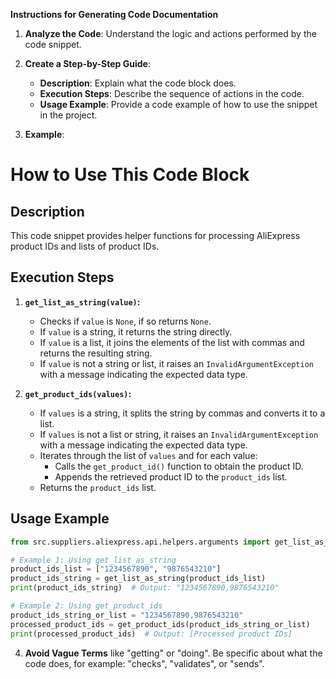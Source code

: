 **Instructions for Generating Code Documentation**

1. **Analyze the Code**: Understand the logic and actions performed by the code snippet.

2. **Create a Step-by-Step Guide**:
    - **Description**: Explain what the code block does.
    - **Execution Steps**: Describe the sequence of actions in the code.
    - **Usage Example**: Provide a code example of how to use the snippet in the project.

3. **Example**:

How to Use This Code Block
=========================================================================================

Description
-------------------------
This code snippet provides helper functions for processing AliExpress product IDs and lists of product IDs. 

Execution Steps
-------------------------
1. **`get_list_as_string(value)`:**
    - Checks if `value` is `None`, if so returns `None`.
    - If `value` is a string, it returns the string directly.
    - If `value` is a list, it joins the elements of the list with commas and returns the resulting string.
    - If `value` is not a string or list, it raises an `InvalidArgumentException` with a message indicating the expected data type.

2. **`get_product_ids(values)`:**
    - If `values` is a string, it splits the string by commas and converts it to a list.
    - If `values` is not a list or string, it raises an `InvalidArgumentException` with a message indicating the expected data type.
    - Iterates through the list of `values` and for each value:
        - Calls the `get_product_id()` function to obtain the product ID.
        - Appends the retrieved product ID to the `product_ids` list.
    - Returns the `product_ids` list.

Usage Example
-------------------------

```python
from src.suppliers.aliexpress.api.helpers.arguments import get_list_as_string, get_product_ids

# Example 1: Using get_list_as_string
product_ids_list = ["1234567890", "9876543210"]
product_ids_string = get_list_as_string(product_ids_list)
print(product_ids_string)  # Output: "1234567890,9876543210"

# Example 2: Using get_product_ids
product_ids_string_or_list = "1234567890,9876543210"
processed_product_ids = get_product_ids(product_ids_string_or_list)
print(processed_product_ids)  # Output: [Processed product IDs]
```

4. **Avoid Vague Terms** like "getting" or "doing". Be specific about what the code does, for example: "checks", "validates", or "sends".